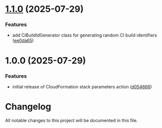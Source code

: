 # [1.1.0](https://github.com/subhamay-bhattacharyya-gha/cfn-stack-params-action/compare/v1.0.0...v1.1.0) (2025-07-29)


### Features

* add CiBuildIdGenerator class for generating random CI build identifiers ([ee0da65](https://github.com/subhamay-bhattacharyya-gha/cfn-stack-params-action/commit/ee0da65d88415f7f080c75b207569aaa48596e9e))

# 1.0.0 (2025-07-29)


### Features

* initial release of CloudFormation stack parameters action ([d054666](https://github.com/subhamay-bhattacharyya-gha/cfn-stack-params-action/commit/d0546669da8406adeaff9dee64c78bde6c925fe7))

# Changelog

All notable changes to this project will be documented in this file.
